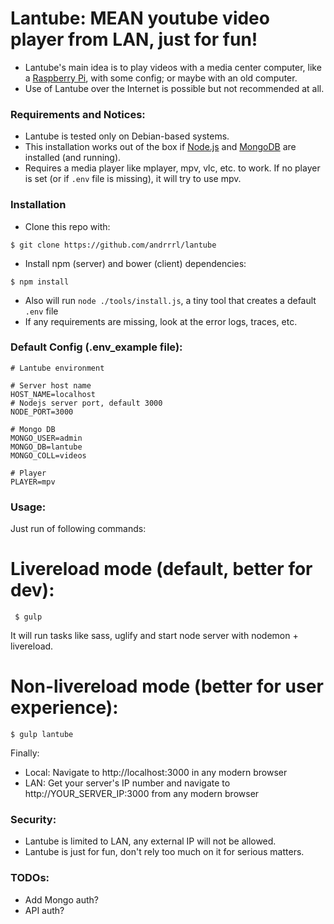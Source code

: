 # Lantube: MEAN youtube video player from LAN, just for fun! #
* Lantube's main idea is to play videos with a media center computer, like a [Raspberry Pi](https://www.raspberrypi.org/), with some config; or maybe with an old computer.
* Use of Lantube over the Internet is possible but not recommended at all.

### Requirements and Notices: ###
* Lantube is tested only on Debian-based systems.
* This installation works out of the box if [Node.js](https://nodejs.org/) and [MongoDB](https://www.mongodb.com/) are installed (and running).
* Requires a media player like mplayer, mpv, vlc, etc. to work. If no player is set (or if `.env` file is missing), it will try to use mpv.

### Installation ###
* Clone this repo with: 
```
$ git clone https://github.com/andrrrl/lantube
```
* Install npm (server) and bower (client) dependencies:
```
$ npm install
```
* Also will run `node ./tools/install.js`, a tiny tool that creates a default `.env` file
* If any requirements are missing, look at the error logs, traces, etc.

### Default Config (.env_example file): ###

```
# Lantube environment

# Server host name
HOST_NAME=localhost
# Nodejs server port, default 3000
NODE_PORT=3000

# Mongo DB
MONGO_USER=admin
MONGO_DB=lantube
MONGO_COLL=videos

# Player
PLAYER=mpv
```

### Usage: ###

Just run of following commands:

# Livereload mode (default, better for dev): 
```
 $ gulp 
```
It will run tasks like sass, uglify and start node server with nodemon + livereload.

# Non-livereload mode (better for user experience):
```
$ gulp lantube
```


Finally:
* Local: Navigate to http://localhost:3000 in any modern browser
* LAN: Get your server's IP number and navigate to http://YOUR_SERVER_IP:3000 from any modern browser

### Security: ###
* Lantube is limited to LAN, any external IP will not be allowed.
* Lantube is just for fun, don't rely too much on it for serious matters.

### TODOs: ###
* Add Mongo auth?
* API auth? 